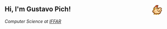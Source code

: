 ## Hi, I'm Gustavo Pich!  <img src="chicken-stardew-valley.gif" alt="Descrição do GIF" style="float: right; margin-left: 10px;" width="30" />
<img align='right' src="https://media.giphy.com/media/ieyl9zmCjO4b4t6qoY/giphy.gif" width="0">
<p><em>Computer Science at <a href="https://www.iffarroupilha.edu.br/portal">IFFAR<a/><br><br>
<picture>
